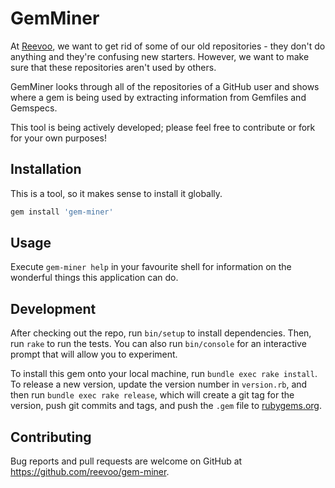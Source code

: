 # GemMiner

At [Reevoo](http://reevoo.github.io), we want to get rid of some of our old repositories - they don't do anything and they're confusing new starters. However, we want to make sure that these repositories aren't used by others.

GemMiner looks through all of the repositories of a GitHub user and shows where a gem is being used by extracting information from Gemfiles and Gemspecs.

This tool is being actively developed; please feel free to contribute or fork for your own purposes!

## Installation

This is a tool, so it makes sense to install it globally.

```bash
gem install 'gem-miner'
```

## Usage

Execute `gem-miner help` in your favourite shell for information on the wonderful things this application can do.

## Development

After checking out the repo, run `bin/setup` to install dependencies. Then, run `rake` to run the tests. You can also run `bin/console` for an interactive prompt that will allow you to experiment.

To install this gem onto your local machine, run `bundle exec rake install`. To release a new version, update the version number in `version.rb`, and then run `bundle exec rake release`, which will create a git tag for the version, push git commits and tags, and push the `.gem` file to [rubygems.org](https://rubygems.org).

## Contributing

Bug reports and pull requests are welcome on GitHub at https://github.com/reevoo/gem-miner.
